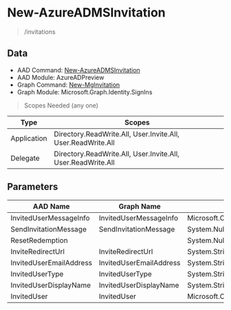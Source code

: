 # New-AzureADMSInvitation

> /invitations

## Data

+ AAD Command: [New-AzureADMSInvitation](https://docs.microsoft.com/en-us/powershell/module/AzureADPreview/New-AzureADMSInvitation)
+ AAD Module: AzureADPreview
+ Graph Command: [New-MgInvitation](https://docs.microsoft.com/en-us/powershell/module/Microsoft.Graph.Identity.SignIns/New-MgInvitation)
+ Graph Module: Microsoft.Graph.Identity.SignIns

> Scopes Needed (any one)

|Type|Scopes|
|---|---|
|Application|Directory.ReadWrite.All, User.Invite.All, User.ReadWrite.All|
|Delegate|Directory.ReadWrite.All, User.Invite.All, User.ReadWrite.All|

## Parameters

|AAD Name|Graph Name|AAD Type|Graph Type|Infos|
|---|---|---|---|---|
|InvitedUserMessageInfo|InvitedUserMessageInfo|Microsoft.Open.MSGraph.Model.InvitedUserMessageInfo|Microsoft.Graph.PowerShell.Models.IMicrosoftGraphInvitedUserMessageInfo||
|SendInvitationMessage|SendInvitationMessage|System.Nullable/System.Boolean|System.Management.Automation.SwitchParameter||
|ResetRedemption||System.Nullable/System.Boolean|||
|InviteRedirectUrl|InviteRedirectUrl|System.String|System.String||
|InvitedUserEmailAddress|InvitedUserEmailAddress|System.String|System.String||
|InvitedUserType|InvitedUserType|System.String|System.String||
|InvitedUserDisplayName|InvitedUserDisplayName|System.String|System.String||
|InvitedUser|InvitedUser|Microsoft.Open.MSGraph.Model.User|Microsoft.Graph.PowerShell.Models.IMicrosoftGraphUser1||


